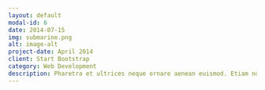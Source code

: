 ```yaml
---
layout: default
modal-id: 6
date: 2014-07-15
img: submarine.png
alt: image-alt
project-date: April 2014
client: Start Bootstrap
category: Web Development
description: Pharetra et ultrices neque ornare aenean euismod. Etiam non quam lacus suspendisse faucibus interdum posuere lorem. Viverra aliquet eget sit amet tellus cras adipiscing enim.
---
```

